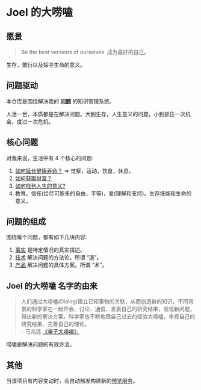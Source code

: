 # Joel 的大唠嗑
## 愿景
> Be the best versions of ourselves.
> 成为最好的自己。

生存，繁衍以及探寻生命的意义。

## 问题驱动
本仓库是围绕解决我的 **[问题](./content/base/contents-include-in-problem/problem/readme.md)** 的知识管理系统。

人活一世，本质都是在解决问题。大到生存，人生意义的问题，小到抓住一次机会，度过一次危机。

## 核心问题
对我来说，生活中有 4 个核心的问题:  
1. [如何延长健康寿命？](./content/problem/how-to-have-a-longer-healthy-life/readme.md) => 觉察，运动，饮食，休息。
2. [如何获取财富？](./content/problem/how-to-get-wealth/readme.md)
3. [如何找到人生的意义?](./content/problem/how-to-find-the-meaning-of-life/readme.md)
4. 教育。信任(给尽可能多的自由，平等)，爱(理解和支持)。生存技能和生命的意义。

## 问题的组成
围绕每个问题，都有如下几块内容: 
1. [事实](./content/base/contents-include-in-problem/fact.md) 是特定情况的真实描述。
1. [技术](./content/base/contents-include-in-problem/tech.md) 解决问题的方法论。所谓 “道”。
1. [产品](./content/base/contents-include-in-problem/product.md) 解决问题的具体方案。所谓 “术”。

## Joel 的大唠嗑 名字的由来
> 人们通过大唠嗑(Dialog)建立已知事物的关联，从而创造新的知识。不同背景的科学家在一起开会、讨论、通信、发表自己的研究结果，发现新问题，得出新的解决方案。科学家也不断地跟自己过去的经验大唠嗑，审视自己的研究结果、完善自己的理论。  
> \- 马兆远 [《量子大唠嗑》](./content/product/book/science/quantum-dialog.md)

唠嗑是解决问题的有效方法。

## 其他
当该项目有内容变动时，会自动触发构建新的[预览服务](https://github.com/iamjoel/dialogue-view-service)。